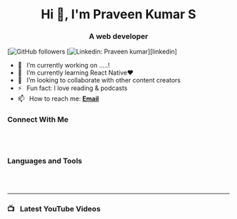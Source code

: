 <h1 align="center"> Hi 👋, I'm Praveen Kumar S</a></h1>
<h3 align="center">A web developer</h3>


[![GitHub followers][github]
[![Linkedin: Praveen kumar](https://img.shields.io/badge/-CONNECT-blue?style=for-the-badge&logo=Linkedin&link=[https://www.linkedin.com/in/JohannesMilke/](https://www.linkedin.com/in/praveenkumar--s))][linkedin]

- 🔭 &ensp;I’m currently working on .....!
- 🌱 &ensp;I’m currently learning React Native❤️
- 👯 &ensp;I’m looking to collaborate with other content creators
- ⚡ &ensp;Fun fact: I love reading & podcasts
- 📫 &ensp;How to reach me: [**Email**][email]

### Connect With Me



<!--[<img align="left" alt="Johannes Milke | Instagram" width="28px" src="https://firebasestorage.googleapis.com/v0/b/web-johannesmilke.appspot.com/o/other%2Fsocial%2Finstagram.png?alt=media" />][instagram]
[<img align="left" alt="Johannes Milke | Facebook" width="28px" src="https://firebasestorage.googleapis.com/v0/b/web-johannesmilke.appspot.com/o/other%2Fsocial%2Ffacebook.png?alt=media" />][facebook]
[<img align="left" alt="Johannes Milke | Medium" width="28px" src="https://firebasestorage.googleapis.com/v0/b/web-johannesmilke.appspot.com/o/other%2Fsocial%2Fmedium.png?alt=media" />][medium] -->


<br />
<br />

### Languages and Tools




<br />
<br />

---

### 📺 &ensp;Latest YouTube Videos





[website]: https://heyflutter.com
[linkedin]: https://www.linkedin.com/in/praveenkumar--s
[github]: https://github.com/thirukumars
[instagram]: https://instagram.com/
[email]: mailto:praveenkumar1999.senthil@gmail.com

